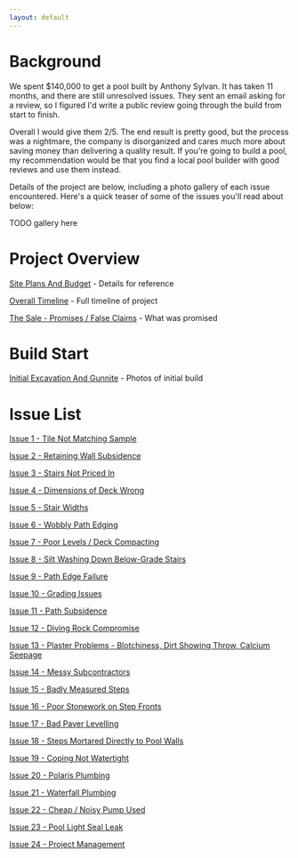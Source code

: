 ```yaml
---
layout: default
---
```


# Background 

We spent $140,000 to get a pool built by Anthony Sylvan. It has taken 11 months, and there are still unresolved issues. They sent an email asking for a review, so I figured I'd write a public review going through the build from start to finish.

Overall I would give them 2/5. The end result is pretty good, but the process was a nightmare, the company is disorganized and cares much more about saving money than delivering a quality result. If you're going to build a pool, my recommendation would be that you find a local pool builder with good reviews and use them instead.

Details of the project are below, including a photo gallery of each issue encountered. Here's a quick teaser of some of the issues you'll read about below:

TODO gallery here

# Project Overview

[Site Plans And Budget](./00-site-plans-budget.html) - Details for reference
 
[Overall Timeline](./01-timeline.html) - Full timeline of project

[The Sale - Promises / False Claims](./02-thesale.html) - What was promised

# Build Start

[Initial Excavation And Gunnite](./03-excavation.html) - Photos of initial build

# Issue List

[Issue 1 - Tile Not Matching Sample](./04-tile.html) 

[Issue 2 - Retaining Wall Subsidence](./05-subsidence.html) 

[Issue 3 - Stairs Not Priced In](./06-stairs.html) 

[Issue 4 - Dimensions of Deck Wrong](./07-dimensions.html) 

[Issue 5 - Stair Widths](./08-stair-widths.html) 

[Issue 6 - Wobbly Path Edging](./09-path-edging.html) 

[Issue 7 - Poor Levels / Deck Compacting](./10-deck-compacting.html) 

[Issue 8 - Silt Washing Down Below-Grade Stairs](./11-below-grade-stairs.html) 

[Issue 9 - Path Edge Failure](./12-path-edge-failure.html) 

[Issue 10 - Grading Issues](./13-buried-drains.html) 

[Issue 11 - Path Subsidence](./14-path-subsidence.html) 

[Issue 12 - Diving Rock Compromise](./15-diving-rock-compromise.html) 

[Issue 13 - Plaster Problems - Blotchiness, Dirt Showing Throw, Calcium Seepage](./16-blotchy-plaster.html) 

[Issue 14 - Messy Subcontractors](./17-messy-subcontractors.html) 

[Issue 15 - Badly Measured Steps](./18-badly-measured-steps.html) 

[Issue 16 - Poor Stonework on Step Fronts](./19-poor-stonework.html) 

[Issue 17 - Bad Paver Levelling](./20-bad-paver-levelling.html) 

[Issue 18 - Steps Mortared Directly to Pool Walls](./21-steps-to-pool-walls.html)

[Issue 19 - Coping Not Watertight](./22-coping-not-watertight.html)
 
[Issue 20 - Polaris Plumbing](./23-polaris-plumbing.html)

[Issue 21 - Waterfall Plumbing](./24-waterfall-plumbing.html)

[Issue 22 - Cheap / Noisy Pump Used](./25-cheap-pump.html)

[Issue 23 - Pool Light Seal Leak](./26-pool-light-seal.html)

[Issue 24 - Project Management](./27-project-management.html)


